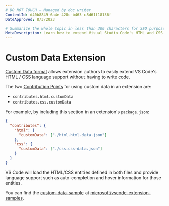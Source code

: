 ```yaml
---
# DO NOT TOUCH — Managed by doc writer
ContentId: d40b8849-6a4e-428c-b463-c8d61f18136f
DateApproved: 8/3/2023

# Summarize the whole topic in less than 300 characters for SEO purpose
MetaDescription: Learn how to extend Visual Studio Code's HTML and CSS language support.
---
```


# Custom Data Extension

[Custom Data format](https://github.com/microsoft/vscode-custom-data) allows extension authors to easily extend VS Code's HTML / CSS language support without having to write code.

The two [Contribution Points](/api/references/contribution-points) for using custom data in an extension are:

- `contributes.html.customData`
- `contributes.css.customData`

For example, by including this section in an extension's `package.json`:

```json
{
  "contributes": {
    "html": {
      "customData": ["./html.html-data.json"]
    },
    "css": {
      "customData": ["./css.css-data.json"]
    }
  }
}
```

VS Code will load the HTML/CSS entities defined in both files and provide language support such as auto-completion and hover information for those entities.

You can find the [custom-data-sample](https://github.com/microsoft/vscode-extension-samples/tree/main/custom-data-sample) at [microsoft/vscode-extension-samples](https://github.com/microsoft/vscode-extension-samples).
